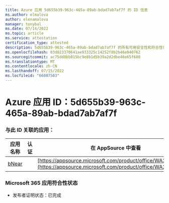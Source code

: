 ```yaml
---
title: Azure 应用 5d655b39-963c-465a-89ab-bdad7ab7af7f 的 ID 信息
ms.author: elmalova
author: elenamalova
manager: tonybal
ms.date: 07/14/2022
ms.topic: article
ms.service: attestation
certification_type: attested
description: 5d655b39-963c-465a-89ab-bdad7ab7af7f 的所有可用安全性和符合性信息。
ms.openlocfilehash: 03d023370641ae933325c14252f8b2b46e040762
ms.sourcegitcommit: ac75dd8bb815bc9e8b1d5b39a2d2dbe46e65f680
ms.translationtype: MT
ms.contentlocale: zh-CN
ms.lasthandoff: 07/15/2022
ms.locfileid: "66807503"
---
```

# <a name="azure-app-id-5d655b39-963c-465a-89ab-bdad7ab7af7f"></a>Azure 应用 ID：5d655b39-963c-465a-89ab-bdad7ab7af7f


### <a name="apps-associated-with-this-id"></a>与此 ID 关联的应用：
| **应用名称** | **认证** | **在 AppSource 中查看** |
|--------------|---------------|-----------------------|
| [bNear](../forward/WA200004271.md) |  | [https://appsource.microsoft.com/product/office/WA200004271](https://appsource.microsoft.com/product/office/WA200004271) |

### <a name="microsoft-365-app-compliance-status"></a>Microsoft 365 应用符合性状态
- 发布者证明状态：已完成
